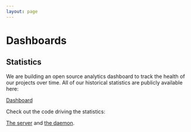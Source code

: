 ```yaml
---
layout: page
---
```


# Dashboards

## Statistics

We are building an open source analytics dashboard to track the health of our projects over time. All of our historical statistics are publicly available here:

[Dashboard](http://146.148.107.35:3000/dashboard/db/material-motion)

Check out the code driving the statistics:

[The server](https://github.com/material-foundation/compute-oss-dashboard) and [the daemon](https://github.com/material-foundation/graphite-oss-daemon).
